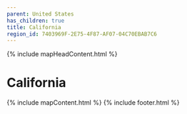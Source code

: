 ```yaml
---
parent: United States
has_children: true
title: California
region_id: 7403969F-2E75-4F87-AF07-04C70EBAB7C6
---
```

{% include mapHeadContent.html %}
# California
{% include mapContent.html %}
{% include footer.html %}
